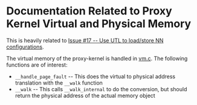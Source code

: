 # Documentation Related to Proxy Kernel Virtual and Physical Memory

This is heavily related to [Issue #17 -- Use UTL to load/store NN configurations](https://github.com/bu-icsg/xfiles-dana/issues/17).

The virtual memory of the proxy-kernel is handled in [vm.c](https://github.com/riscv/riscv-pk/blob/master/pk/vm.c). The following functions are of interest:
* `__handle_page_fault` -- This does the virtual to physical address translation with the `__walk` function
* `__walk` -- This calls `__walk_internal` to do the conversion, but should return the physical address of the actual memory object
